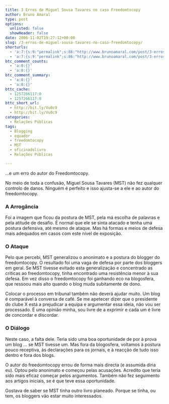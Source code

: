 ```yaml
---
title: 3 Erros de Miguel Sousa Tavares no caso Freedomtocopy
author: Bruno Amaral
type: post
options:
  unlisted: false
  showHeader: false
date: 2006-11-02T19:27:12+00:00
slug: /3-erros-de-miguel-sousa-tavares-no-caso-freedomtocopy/
shorturls:
  - 'a:7:{s:9:"permalink";s:86:"http://www.brunoamaral.com/post/3-erros-de-miguel-sousa-tavares-no-caso-freedomtocopy/";s:7:"tinyurl";s:25:"http://tinyurl.com/8rjarl";s:4:"isgd";s:17:"http://is.gd/pJTt";s:5:"bitly";s:19:"http://bit.ly/39jIe";s:5:"snipr";s:22:"http://snipr.com/evvat";s:5:"snurl";s:22:"http://snurl.com/evvat";s:7:"snipurl";s:24:"http://snipurl.com/evvat";}'
  - 'a:7:{s:9:"permalink";s:86:"http://www.brunoamaral.com/post/3-erros-de-miguel-sousa-tavares-no-caso-freedomtocopy/";s:7:"tinyurl";s:25:"http://tinyurl.com/8rjarl";s:4:"isgd";s:17:"http://is.gd/pJTt";s:5:"bitly";s:19:"http://bit.ly/39jIe";s:5:"snipr";s:22:"http://snipr.com/evvat";s:5:"snurl";s:22:"http://snurl.com/evvat";s:7:"snipurl";s:24:"http://snipurl.com/evvat";}'
btc_comment_counts:
  - 'a:0:{}'
  - 'a:0:{}'
btc_comment_summary:
  - 'a:0:{}'
  - 'a:0:{}'
bttc_cache:
  - 1257266117:0
  - 1257266117:0
bttc_short_url:
  - http://bit.ly/Vu0c9
  - http://bit.ly/Vu0c9
categories:
  - Relações Públicas
tags:
  - Blogging
  - equador
  - freedomtocopy
  - MST
  - oficinadolivro
  - Relações Públicas

---
```

&#8230;e um erro do autor do Freedomtocopy.
  
No meio de toda a confusão, Miguel Sousa Tavares (MST) não fez qualquer controlo de danos. Ninguém é perfeito e isso ajusta-se a ele e ao autor do freedomtocopy.

<!--more-->

### A Arrogância

Foi a imagem que ficou da postura de MST, pela má escolha de palavras e pela atitude de desafio. É normal que ele se sinta atacado e tenha uma postura defensiva, até mesmo de ataque. Mas há formas e meios de defesa mais adequados em casos com este nível de exposição.

### O Ataque

Pelo que percebi, MST generalizou o anonimato e a postura do blogger do freedomtocopy. O resultado foi uma vaga de defesa por parte dos bloggers em geral. Se MST tivesse evitado esta generalização e concentrado as criticas ao freedomtocopy, tinha encontrado uma resistência menor à sua defesa. Em vez disso o freedomtocopy foi ganhando eco na blogosfera, que ressoou mais alto quando o blog muda subitamente de dono.

Colocar o processo em tribunal também não deverá ajudar muito. Um blog é comparável à conversa de café. Se me apetecer dizer que o presidente do clube X está a prejudicar a equipa e argumentar essa ideia, não vou ser processado. É uma opinião minha, sou livre de a exprimir e cada um é livre de concordar e discordar.

### O Diálogo

Neste caso, a falta dele. Teria sido uma boa oportunidade de por à prova um blog &#8230; se MST tivesse um. Mas fora da blogosfera, voltamos à postura pouco receptiva, às declarações para os jornais, e à reacção de tudo isso dentro e fora dos blogs.

O autor do freedomtocopy errou de forma mais directa (e assumida diria eu). Optou pelo anonimato e começou pelas acusações. Acredito que teria sido mais eficaz começar pelos argumentos. Também não fez seguimento aos artigos iniciais, se é que teve essa oportunidade.

Gostava de saber se MST tinha outro livro planeado. Porque se tinha, ou tem, os bloggers vão estar muito interessados.